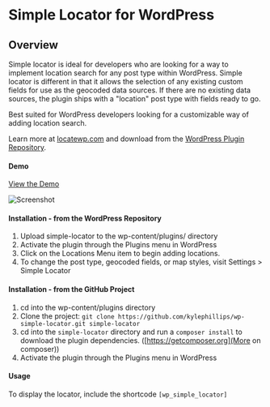 # Simple Locator for WordPress


## Overview

Simple locator is ideal for developers who are looking for a way to implement location search for any post type within WordPress. Simple locator is different in that it allows the selection of any existing custom fields for use as the geocoded data sources. If there are no existing data sources, the plugin ships with a "location" post type with fields ready to go.

Best suited for WordPress developers looking for a customizable way of adding location search.

Learn more at [locatewp.com](http://locatewp.com) and download from the [WordPress Plugin Repository](https://wordpress.org/plugins/simple-locator/).


#### Demo 
[View the Demo](http://locatewp.com)

![Screenshot](https://raw.githubusercontent.com/kylephillips/wp-simple-locator/master/assets/images/screenshot-2.png)


#### Installation - from the WordPress Repository
1. Upload simple-locator to the wp-content/plugins/ directory
2. Activate the plugin through the Plugins menu in WordPress
3. Click on the Locations Menu item to begin adding locations.
4. To change the post type, geocoded fields, or map styles, visit Settings > Simple Locator

#### Installation - from the GitHub Project
1. cd into the wp-content/plugins directory
2. Clone the project: ```git clone https://github.com/kylephillips/wp-simple-locator.git simple-locator```
3. cd into the ```simple-locator``` directory and run a ```composer install``` to download the plugin dependencies. ([https://getcomposer.org](More on composer))
4. Activate the plugin through the Plugins menu in WordPress


#### Usage
To display the locator, include the shortcode ```[wp_simple_locator]```
